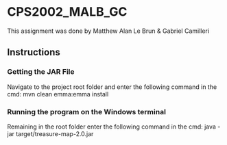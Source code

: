 # CPS2002_MALB_GC

This assignment was done by Matthew Alan Le Brun & Gabriel Camilleri

## Instructions
### Getting the JAR File

Navigate to the project root folder and enter the following command in the cmd:
mvn clean emma:emma install

### Running the program on the Windows terminal

Remaining in the root folder enter the following command in the cmd:
java -jar target/treasure-map-2.0.jar
